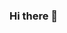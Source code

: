 ### Hi there 👋

<!--
**jennarutledge/jennarutledge** is a ✨ _special_ ✨ repository because its `README.md` (this file) appears on your GitHub profile.

- 🔭 I’m currently working on quite a few things! 
- 🌱 I’m currently learning all about GitHub.
- 📫 You can reach me here: jennarutledge@github.com 
- 😄 Pronouns: she/her
- ⚡ Fun fact: I'm a Brazilian jiu jitsu blue belt & proud animal rescue advocate.
-->
